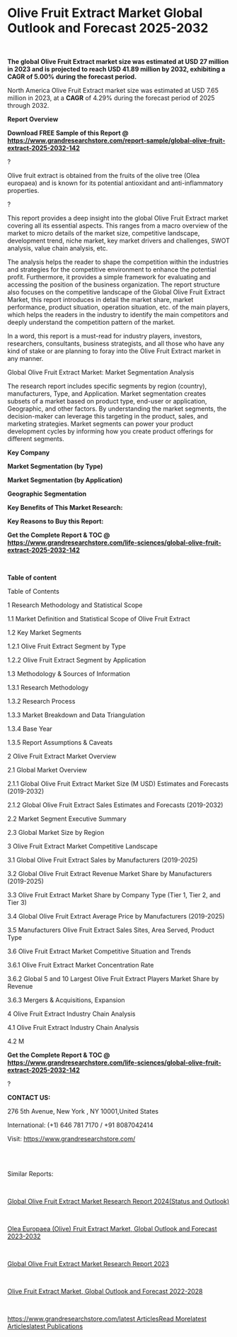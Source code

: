<h1>Olive Fruit Extract Market Global Outlook and Forecast 2025-2032</h1><br/><p><strong>The global Olive Fruit Extract market size was estimated at USD 27 million in 2023 and is projected to reach USD 41.89 million by 2032, exhibiting a <strong>CAGR</strong> of 5.00% during the forecast period.</strong></p>
 
 
 
 <p>North America Olive Fruit Extract market size was estimated at USD 7.65 million in 2023, at a <strong>CAGR</strong> of 4.29% during the forecast period of 2025 through 2032.</p>
 
 
 
 <p><strong>Report Overview</strong></p>
 
 
 
 <div><b>Download FREE Sample of this Report @ <a href="https://www.grandresearchstore.com/report-sample/global-olive-fruit-extract-2025-2032-142">https://www.grandresearchstore.com/report-sample/global-olive-fruit-extract-2025-2032-142</a></b></div>
 
 
 
 <p>? </p>
 
 
 
 <p>Olive fruit extract is obtained from the fruits of the olive tree (Olea europaea) and is known for its potential antioxidant and anti-inflammatory properties.</p>
 
 
 
 <p>? </p>
 
 
 
 <p>This report provides a deep insight into the global Olive Fruit Extract market covering all its essential aspects. This ranges from a macro overview of the market to micro details of the market size, competitive landscape, development trend, niche market, key market drivers and challenges, SWOT analysis, value chain analysis, etc.</p>
 
 
 
 <p>The analysis helps the reader to shape the competition within the industries and strategies for the competitive environment to enhance the potential profit. Furthermore, it provides a simple framework for evaluating and accessing the position of the business organization. The report structure also focuses on the competitive landscape of the Global Olive Fruit Extract Market, this report introduces in detail the market share, market performance, product situation, operation situation, etc. of the main players, which helps the readers in the industry to identify the main competitors and deeply understand the competition pattern of the market.</p>
 
 
 
 <p>In a word, this report is a must-read for industry players, investors, researchers, consultants, business strategists, and all those who have any kind of stake or are planning to foray into the Olive Fruit Extract market in any manner.</p>
 
 
 
 <p>Global Olive Fruit Extract Market: Market Segmentation Analysis</p>
 
 
 
 <p>The research report includes specific segments by region (country), manufacturers, Type, and Application. Market segmentation creates subsets of a market based on product type, end-user or application, Geographic, and other factors. By understanding the market segments, the decision-maker can leverage this targeting in the product, sales, and marketing strategies. Market segments can power your product development cycles by informing how you create product offerings for different segments.</p>
 
 
 
 <p><strong>Key Company</strong></p>
 
 
 
 <p><strong>Market Segmentation (by Type)</strong></p>
 
 
 
 <p><strong>Market Segmentation (<strong>by Application</strong>)</strong></p>
 
 
 
 <p><strong>Geographic Segmentation</strong></p>
 
 
 
 <p><strong>Key Benefits of This Market Research:</strong></p>
 
 
 
 <p><strong>Key <strong>Reasons to Buy</strong> this Report:</strong></p>
 
 
 
 <div><b>Get the Complete Report & TOC @ <a href="https://www.grandresearchstore.com/life-sciences/global-olive-fruit-extract-2025-2032-142">https://www.grandresearchstore.com/life-sciences/global-olive-fruit-extract-2025-2032-142</a></b></div>
 
 
 
 <p><br />
 
 <b>Table of content</b></p>
 
 
 
 <p>Table of Contents<br />
 
 1 Research Methodology and Statistical Scope<br />
 
 1.1 Market Definition and Statistical Scope of Olive Fruit Extract<br />
 
 1.2 Key Market Segments<br />
 
 1.2.1 Olive Fruit Extract Segment by Type<br />
 
 1.2.2 Olive Fruit Extract Segment by Application<br />
 
 1.3 Methodology & Sources of Information<br />
 
 1.3.1 Research Methodology<br />
 
 1.3.2 Research Process<br />
 
 1.3.3 Market Breakdown and Data Triangulation<br />
 
 1.3.4 Base Year<br />
 
 1.3.5 Report Assumptions & Caveats<br />
 
 2 Olive Fruit Extract Market Overview<br />
 
 2.1 Global Market Overview<br />
 
 2.1.1 Global Olive Fruit Extract Market Size (M USD) Estimates and Forecasts (2019-2032)<br />
 
 2.1.2 Global Olive Fruit Extract Sales Estimates and Forecasts (2019-2032)<br />
 
 2.2 Market Segment Executive Summary<br />
 
 2.3 Global Market Size by Region<br />
 
 3 Olive Fruit Extract Market Competitive Landscape<br />
 
 3.1 Global Olive Fruit Extract Sales by Manufacturers (2019-2025)<br />
 
 3.2 Global Olive Fruit Extract Revenue Market Share by Manufacturers (2019-2025)<br />
 
 3.3 Olive Fruit Extract Market Share by Company Type (Tier 1, Tier 2, and Tier 3)<br />
 
 3.4 Global Olive Fruit Extract Average Price by Manufacturers (2019-2025)<br />
 
 3.5 Manufacturers Olive Fruit Extract Sales Sites, Area Served, Product Type<br />
 
 3.6 Olive Fruit Extract Market Competitive Situation and Trends<br />
 
 3.6.1 Olive Fruit Extract Market Concentration Rate<br />
 
 3.6.2 Global 5 and 10 Largest Olive Fruit Extract Players Market Share by Revenue<br />
 
 3.6.3 Mergers & Acquisitions, Expansion<br />
 
 4 Olive Fruit Extract Industry Chain Analysis<br />
 
 4.1 Olive Fruit Extract Industry Chain Analysis<br />
 
 4.2 M</p>
 
 
 
 <div><b>Get the Complete Report & TOC @ <a href="https://www.grandresearchstore.com/life-sciences/global-olive-fruit-extract-2025-2032-142">https://www.grandresearchstore.com/life-sciences/global-olive-fruit-extract-2025-2032-142</a></b></div>
 
 
 
 <p>? </p>
 
 
 
 <p><b>CONTACT US:</b><br />
 
 276 5th Avenue, New York , NY 10001,United States<br />
 
 International: (+1) 646 781 7170 / +91 8087042414<br />
 
 Visit: <a href="https://www.grandresearchstore.com/">https://www.grandresearchstore.com/</a><br />
 
 <br />
 
 <br />
 
 Similar Reports:<br />
 
 <br />
 
 <a href="https://www.grandresearchstore.com/life-sciences/global-olive-fruit-extract-2024-552">Global Olive Fruit Extract Market Research Report 2024(Status and Outlook)</a><br />
 
 <br />
 
 <a href="https://www.grandresearchstore.com/chemicals-and-materials/global-olea-europaea-fruit-extract-forecast-2023-2032-443">Olea Europaea (Olive) Fruit Extract Market, Global Outlook and Forecast 2023-2032</a><br />
 
 <br />
 
 <a href="https://www.grandresearchstore.com/life-sciences/global-olive-fruit-extract-2023-436">Global Olive Fruit Extract Market Research Report 2023</a><br />
 
 <br />
 
 <a href="https://www.grandresearchstore.com/life-sciences/global-olive-fruit-extract-forecast-2022-2028-34">Olive Fruit Extract Market, Global Outlook and Forecast 2022-2028</a><br />
 
 <br />
 
 <a href="https://gyeongbokgung.com">https://www.grandresearchstore.com/</a><a href="https://hallyeomaritime.com">latest Articles</a><a href="https://jingwansa.com">Read More</a><a href="https://nguoiviet.jp/">latest Articles</a><a href="https://www.intelmarketresearch.com/">latest Publications</a></p>